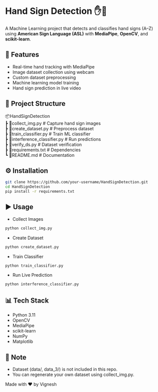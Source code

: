 # Hand Sign Detection ✋🤖

A Machine Learning project that detects and classifies hand signs (A–Z) using **American Sign Language (ASL)** with **MediaPipe**, **OpenCV**, and **scikit-learn**. 

## 🚀 Features
- Real-time hand tracking with MediaPipe
- Image dataset collection using webcam
- Custom dataset preprocessing
- Machine learning model training
- Hand sign prediction in live video

## 📂 Project Structure
📦HandSignDetection  
┣ 📜collect_img.py # Capture hand sign images  
┣ 📜create_dataset.py # Preprocess dataset  
┣ 📜train_classifier.py # Train ML classifier  
┣ 📜interference_classifier.py # Run predictions  
┣ 📜verify_ds.py # Dataset verification  
┣ 📜requirements.txt # Dependencies  
┗ 📜README.md # Documentation  


## ⚙️ Installation
```bash
git clone https://github.com/your-username/HandSignDetection.git
cd HandSignDetection
pip install -r requirements.txt
```
## ▶️ Usage

- Collect Images
```bash
python collect_img.py
```
- Create Dataset
```bash
python create_dataset.py
```
- Train Classifier
```bash
python train_classifier.py
```

- Run Live Prediction
```bash
python interference_classifier.py
```
## 📊 Tech Stack
- Python 3.11
- OpenCV
- MediaPipe
- scikit-learn
- NumPy
- Matplotlib

## 📌 Note
- Dataset (data/, data_3/) is not included in this repo.
- You can regenerate your own dataset using collect_img.py.

Made with ❤️ by Vignesh
